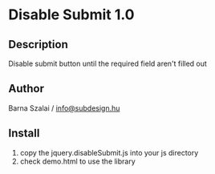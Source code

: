 #  Disable Submit 1.0

## Description

  Disable submit button until the required field aren't filled out

## Author

  Barna Szalai / info@subdesign.hu

## Install

1. copy the jquery.disableSubmit.js into your js directory
2. check demo.html to use the library